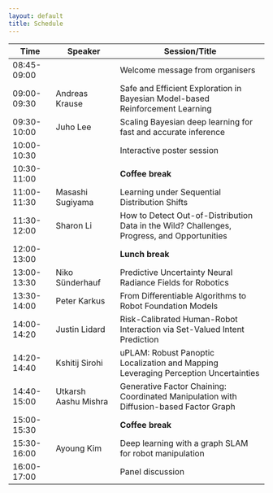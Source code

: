 ```yaml
---
layout: default
title: Schedule
---
```


| **Time**       | **Speaker**        | **Session/Title**                                                                 |
|------------|----------------|-------------------------------------------------------------------------------|
| 08:45-09:00|                | Welcome message from organisers                                                |
| 09:00-09:30| Andreas Krause | Safe and Efficient Exploration in Bayesian Model-based Reinforcement Learning |
| 09:30-10:00| Juho Lee       | Scaling Bayesian deep learning for fast and accurate inference                 |
| 10:00-10:30|                | Interactive poster session                                                     |
| 10:30-11:00|                | **Coffee break**                                                                   |
| 11:00-11:30| Masashi Sugiyama | Learning under Sequential Distribution Shifts                                  |
| 11:30-12:00| Sharon Li      | How to Detect Out-of-Distribution Data in the Wild? Challenges, Progress, and Opportunities |
| 12:00-13:00|                | **Lunch break**                                                                    |
| 13:00-13:30| Niko Sünderhauf| Predictive Uncertainty Neural Radiance Fields for Robotics   |
| 13:30-14:00| Peter Karkus   | From Differentiable Algorithms to Robot Foundation Models  |
| 14:00-14:20|  Justin Lidard              | Risk-Calibrated Human-Robot Interaction via Set-Valued Intent Prediction                                          |
| 14:20-14:40|  Kshitij Sirohi              | uPLAM: Robust Panoptic Localization and Mapping Leveraging Perception Uncertainties                                         |
| 14:40-15:00|  Utkarsh Aashu Mishra              | Generative Factor Chaining: Coordinated Manipulation with Diffusion-based Factor Graph                                          |
| 15:00-15:30|                | **Coffee break**                                                                   |
| 15:30-16:00| Ayoung Kim     | Deep learning with a graph SLAM for robot manipulation                         |
| 16:00-17:00|                | Panel discussion                                                               |
